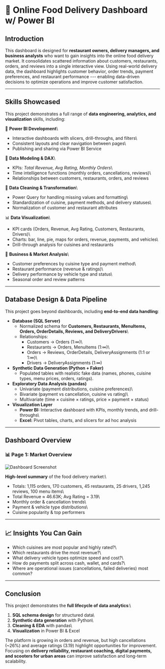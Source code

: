 # 🍔 Online Food Delivery Dashboard w/ Power BI

## Introduction

This dashboard is designed for **restaurant owners, delivery managers,
and business analysts** who want to gain insights into the online food
delivery market. It consolidates scattered information about customers,
restaurants, orders, and reviews into a single interactive view. Using
real-world delivery data, the dashboard highlights customer behavior,
order trends, payment preferences, and restaurant performance ---
enabling data-driven decisions to optimize operations and improve
customer satisfaction.

------------------------------------------------------------------------

## Skills Showcased

This project demonstrates a full range of **data engineering, analytics,
and visualization** skills, including:

🔧 **Power BI Development**\
- Interactive dashboards with slicers, drill-throughs, and filters\
- Consistent layouts and clear navigation between pages\
- Publishing and sharing via Power BI Service

🧮 **Data Modeling & DAX**\
- KPIs: *Total Revenue, Avg Rating, Monthly Orders*\
- Time intelligence functions (monthly orders, cancellations, reviews)\
- Relationships between customers, restaurants, orders, and reviews

🧹 **Data Cleaning & Transformation**\
- Power Query for handling missing values and formatting\
- Standardization of cuisine, payment methods, and delivery statuses\
- Normalization of customer and restaurant attributes

📊 **Data Visualization**\
- KPI cards (Orders, Revenue, Avg Rating, Customers, Restaurants,
Drivers)\
- Charts: bar, line, pie, maps for orders, revenue, payments, and
vehicles\
- Drill-through analysis for cuisines and restaurants

🔎 **Business & Market Analysis**\
- Customer preferences by cuisine type and payment method\
- Restaurant performance (revenue & ratings)\
- Delivery performance by vehicle type and status\
- Seasonal order and review patterns

------------------------------------------------------------------------

## Database Design & Data Pipeline

This project goes beyond dashboards, including **end-to-end data
handling**:

-   **Database (SQL Server)**
    -   Normalized schema for **Customers, Restaurants, MenuItems,
        Orders, OrderDetails, Reviews, and DeliveryDrivers**\
    -   Relationships:
        -   Customers → Orders (1:∞)\
        -   Restaurants → Orders, MenuItems (1:∞)\
        -   Orders → Reviews, OrderDetails, DeliveryAssignments (1:1 or
            1:∞)\
        -   Drivers → DeliveryAssignments (1:∞)
-   **Synthetic Data Generation (Python + Faker)**
    -   Populated tables with realistic fake data (names, phones,
        cuisine types, menu prices, orders, ratings).
-   **Exploratory Data Analysis (pandas)**
    -   Univariate (payment distributions, cuisine preferences)\
    -   Bivariate (payment vs cancellation, cuisine vs rating)\
    -   Multivariate (time × cuisine × ratings, price × payment ×
        status)
-   **Visualization Layer**
    -   **Power BI:** Interactive dashboard with KPIs, monthly trends,
        and drill-throughs\
    -   **Excel:** Pivot tables, charts, and slicers for ad hoc analysis

------------------------------------------------------------------------

## Dashboard Overview

### 📊 Page 1: Market Overview

![Dashboard Screenshot](page_2_1.png)

**High-level summary** of the food delivery market:\
- Totals: 1,115 orders, 170 customers, 45 restaurants, 25 drivers, 1,245
reviews, 100 menu items\
- Total Revenue ≈ 46.63K; Avg Rating = 3.19\
- Monthly order & cancellation trends\
- Payment & vehicle type distributions\
- Cuisine popularity & top performers

------------------------------------------------------------------------

## 📈 Insights You Can Gain

-   Which cuisines are most popular and highly rated?\
-   Which restaurants drive the most revenue?\
-   What delivery vehicle types optimize speed and cost?\
-   How do payments split across cash, wallet, and cards?\
-   Where are operational issues (cancellations, failed deliveries) most
    common?

------------------------------------------------------------------------

## Conclusion

This project demonstrates the **full lifecycle of data analytics**:\
1. **SQL schema design** for structured data\
2. **Synthetic data generation** with Python\
3. **Cleaning & EDA** with pandas\
4. **Visualization** in Power BI & Excel

The platform is growing in orders and revenue, but high cancellations
(\~26%) and average ratings (3.19) highlight opportunities for
improvement. Focusing on **delivery reliability, restaurant coaching,
digital payments, and scooters for urban areas** can improve
satisfaction and long-term scalability.
